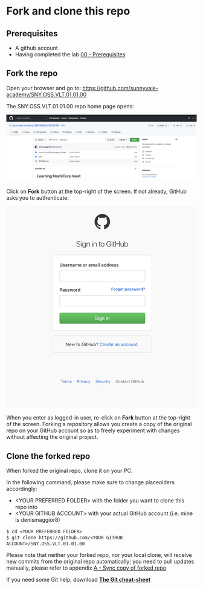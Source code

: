 # Fork and clone this repo

## Prerequisites

- A github account
- Having completed the lab [00 - Prerequisites](./labs/00-Prerequisites/README.md)

## Fork the repo

Open your browser and go to: https://github.com/sunnyvale-academy/SNY.OSS.VLT.01.01.00

The SNY.OSS.VLT.01.01.00 repo home page opens:

![GitHub](img/1.png)

Click on **Fork** button at the top-right of the screen. If not already, GitHub asks you to authenticate:

![GitHub](img/2.png)

When you enter as logged-in user, re-click on **Fork** button at the top-right of the screen. Forking a repository allows you create a copy of the original repo on your GitHub account so as to freely experiment with changes without affecting the original project.

## Clone the forked repo

When forked the original repo, clone it on your PC.

In the following command, please make sure to change placeolders accordingly:

- \<YOUR PREFERRED FOLDER\> with the folder you want to clone this repo into
- \<YOUR GITHUB ACCOUNT\>  with your actual GitHub account (i.e. mine is denismaggior8)

```
$ cd <YOUR PREFERRED FOLDER>
$ git clone https://github.com/<YOUR GITHUB ACCOUNT>/SNY.OSS.VLT.01.01.00
```

Please note that neither your forked repo, nor your local clone, will receive new commits from the original repo automatically; you need to pull updates manually, please refer to appendix [A - Sync copy of forked repo](../../appendices/A-Sync_copy_of_forked_repo/README.md)

If you need some Git help, download [**The Git cheat-sheet**](https://www.atlassian.com/dam/jcr:8132028b-024f-4b6b-953e-e68fcce0c5fa/atlassian-git-cheatsheet.pdf)